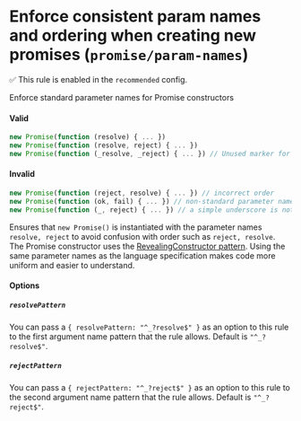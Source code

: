 # Enforce consistent param names and ordering when creating new promises (`promise/param-names`)

✅ This rule is enabled in the `recommended` config.

<!-- end auto-generated rule header -->

Enforce standard parameter names for Promise constructors

#### Valid

```js
new Promise(function (resolve) { ... })
new Promise(function (resolve, reject) { ... })
new Promise(function (_resolve, _reject) { ... }) // Unused marker for parameters are allowed
```

#### Invalid

```js
new Promise(function (reject, resolve) { ... }) // incorrect order
new Promise(function (ok, fail) { ... }) // non-standard parameter names
new Promise(function (_, reject) { ... }) // a simple underscore is not allowed
```

Ensures that `new Promise()` is instantiated with the parameter names
`resolve, reject` to avoid confusion with order such as `reject, resolve`. The
Promise constructor uses the
[RevealingConstructor pattern](https://blog.domenic.me/the-revealing-constructor-pattern/).
Using the same parameter names as the language specification makes code more
uniform and easier to understand.

#### Options

##### `resolvePattern`

You can pass a `{ resolvePattern: "^_?resolve$" }` as an option to this rule to
the first argument name pattern that the rule allows. Default is
`"^_?resolve$"`.

##### `rejectPattern`

You can pass a `{ rejectPattern: "^_?reject$" }` as an option to this rule to
the second argument name pattern that the rule allows. Default is
`"^_?reject$"`.
